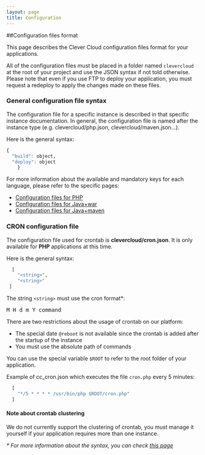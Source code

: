 ```yaml
---
layout: page
title: Configuration
---
```


##Configuration files format

This page describes the Clever Cloud configuration files format for your applications.

All of the configuration files must be placed in a folder named
`clevercloud` at the root of your project and use the JSON syntax if not
told otherwise. Please note that even if you use FTP to deploy your application, you must request a redeploy to apply the changes made on these files.

### General configuration file syntax

The configuration file for a specific instance is described in that
specific instance documentation. In general, the configuration file is
named after the instance type (e.g. clevercloud/php.json,
clevercloud/maven.json…).

Here is the general syntax:
```haskell
{
  "build": object,
  "deploy": object
    }
```

For more information about the available and mandatory keys for each language, please refer to the specific pages:
 * [Configuration files for PHP](/php-cc-conf/)
 * [Configuration files for Java+war](/java-war/#configuration_file)
 * [Configuration files for Java+maven](/java-maven/)


### CRON configuration file

The configuration file used for crontab is **clevercloud/cron.json**. It
is only available for <strong>PHP</strong> applications at this time.

Here is the general syntax:
```haskell
  [
    "<string>",
    "<string>"
 ]
```

The string `<string>` must use the cron format\*:
<pre>M H d m Y command</pre>

There are two restrictions about the usage of crontab on our platform:

 * The special date `@reboot` is not available since the crontab is added after the startup of the instance
 * You must use the absolute path of commands

You can use the special variable `$ROOT` to refer to the root folder of your application.

Example of cc_cron.json which executes the file `cron.php` every 5 minutes:
```haskell
  [
    "*/5 * * * * /usr/bin/php $ROOT/cron.php"
  ]
```


#### Note about crontab clustering

We do not currently support the clustering of crontab, you must manage it yourself if your application requires more than one instance.

_* For more information about the syntax, you can check <a href="http://en.wikipedia.org/wiki/Cron">this page</a>_
